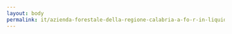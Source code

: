 ```yaml
---
layout: body
permalink: it/azienda-forestale-della-regione-calabria-a-fo-r-in-liquidazione-coatta-amministrativa/
---
```


